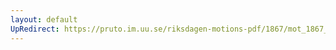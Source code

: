 ```yaml
---
layout: default
UpRedirect: https://pruto.im.uu.se/riksdagen-motions-pdf/1867/mot_1867__fk__16/mot_1867__fk__16-006.pdf
---
```

